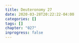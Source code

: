 ```yaml
---
title: Deuteronomy 27
date: 2020-03-28T20:22:22-04:00
categories: []
tags: []
chapter: "027"
inprogress: false
---
```


